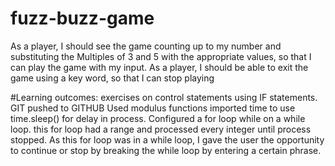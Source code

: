 # fuzz-buzz-game

As a player, I should see the game counting up to my number and
substituting the Multiples of 3 and 5 with the appropriate values,
so that I can play the game with my input. As a player, I should be able to exit the game using a key word,
 so that I can stop playing

#Learning outcomes:
exercises on control statements using IF statements.
GIT
pushed to GITHUB
Used modulus functions
imported time to use time.sleep() for delay in process.
Configured a for loop while on a while loop. this for loop had a range and processed every integer until process stopped. As this for loop was in a while loop, I gave the user the opportunity to continue or stop by breaking the while loop by entering a certain phrase. 

